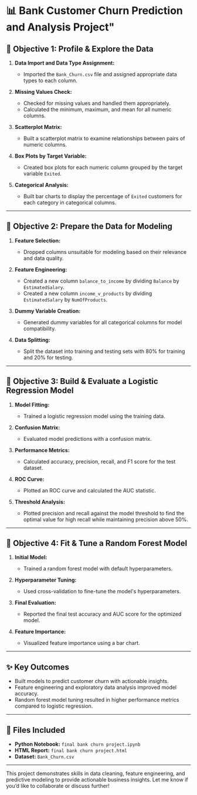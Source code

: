 # 📊 Bank Customer Churn Prediction and Analysis Project"

## 🎯 Objective 1: Profile & Explore the Data

1. **Data Import and Data Type Assignment:**
   - Imported the `Bank_Churn.csv` file and assigned appropriate data types to each column.

2. **Missing Values Check:**
   - Checked for missing values and handled them appropriately.
   - Calculated the minimum, maximum, and mean for all numeric columns.

3. **Scatterplot Matrix:**
   - Built a scatterplot matrix to examine relationships between pairs of numeric columns.

4. **Box Plots by Target Variable:**
   - Created box plots for each numeric column grouped by the target variable `Exited`.

5. **Categorical Analysis:**
   - Built bar charts to display the percentage of `Exited` customers for each category in categorical columns.

---

## 🎯 Objective 2: Prepare the Data for Modeling

1. **Feature Selection:**
   - Dropped columns unsuitable for modeling based on their relevance and data quality.

2. **Feature Engineering:**
   - Created a new column `balance_to_income` by dividing `Balance` by `EstimatedSalary`.
   - Created a new column `income_v_products` by dividing `EstimatedSalary` by `NumOfProducts`.

3. **Dummy Variable Creation:**
   - Generated dummy variables for all categorical columns for model compatibility.

4. **Data Splitting:**
   - Split the dataset into training and testing sets with 80% for training and 20% for testing.

---

## 🎯 Objective 3: Build & Evaluate a Logistic Regression Model

1. **Model Fitting:**
   - Trained a logistic regression model using the training data.

2. **Confusion Matrix:**
   - Evaluated model predictions with a confusion matrix.

3. **Performance Metrics:**
   - Calculated accuracy, precision, recall, and F1 score for the test dataset.

4. **ROC Curve:**
   - Plotted an ROC curve and calculated the AUC statistic.

5. **Threshold Analysis:**
   - Plotted precision and recall against the model threshold to find the optimal value for high recall while maintaining precision above 50%.

---

## 🎯 Objective 4: Fit & Tune a Random Forest Model

1. **Initial Model:**
   - Trained a random forest model with default hyperparameters.

2. **Hyperparameter Tuning:**
   - Used cross-validation to fine-tune the model's hyperparameters.

3. **Final Evaluation:**
   - Reported the final test accuracy and AUC score for the optimized model.

4. **Feature Importance:**
   - Visualized feature importance using a bar chart.

---

## ✨ Key Outcomes
- Built models to predict customer churn with actionable insights.
- Feature engineering and exploratory data analysis improved model accuracy.
- Random forest model tuning resulted in higher performance metrics compared to logistic regression.

---

## 📂 Files Included
- **Python Notebook:** `final bank churn project.ipynb`
- **HTML Report:** `final bank churn project.html`
- **Dataset:** `Bank_Churn.csv`

---

This project demonstrates skills in data cleaning, feature engineering, and predictive modeling to provide actionable business insights. Let me know if you’d like to collaborate or discuss further!
